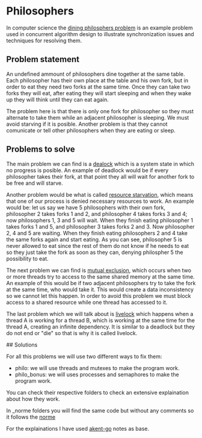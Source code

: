 # Philosophers

In computer science the [dining philosphers problem](https://en.wikipedia.org/wiki/Dining_philosophers_problem) is an example problem used in concurrent algorithm design to illustrate synchronization issues and techniques for resolving them.

## Problem statement

An undefined ammount of philosophers dine together at the same table. Each philosopher has their own place at the table and his own fork, but in order to eat they need two forks at the same time. Once they can take two forks they will eat, after eating they will start sleeping and when they wake up they will think until they can eat again.

The problem here is that there is only one fork for philosopher so they must alternate to take them while an adjacent philosopher is sleeping. We must avoid starving if it is posible. Another problem is that they cannot comunicate or tell other philosophers when they are eating or sleep.

## Problems to solve

The main problem we can find is a [dealock](https://en.wikipedia.org/wiki/Deadlock) which is a system state in which no progress is posible. An example of deadlock would be if every philosopher takes their fork, at that point they all will wait for another fork to be free and will starve.

Another problem would be what is called [resource starvation](https://en.wikipedia.org/wiki/Starvation_(computer_science)), which means that one of our process is denied necessary resources to work. An example would be: let us say we have 5 philosophers with their own fork, philosopher 2 takes forks 1 and 2, and philosopher 4 takes forks 3 and 4; now philosophers 1, 3 and 5 will wait. When they finish eating philosopher 1 takes forks 1 and 5, and philosopher 3 takes forks 2 and 3. Now philosopher 2, 4 and 5 are waiting. When they finish eating philosophers 2 and 4 take the same forks again and start eating. As you can see, philosopher 5 is never allowed to eat since the rest of them do not know if he needs to eat so they just take the fork as soon as they can, denying philospher 5 the possibility to eat.

The next problem we can find is [mutual exclusion](https://en.wikipedia.org/wiki/Mutual_exclusion), which occurs when two or more threads try to access to the same shared memory at the same time. An example of this would be if two adjacent philosophers try to take the fork at the same time, who would take it. This would create a data inconsistency so we cannot let this happen. In order to avoid this problem we must block access to a shared resource while one thread has accessed to it.

The last problem which we will talk about is [livelock](https://www.dit.upm.es/~pepe/libros/concurrency/index.html#!1033) which happens when a thread A is working for a thread B, which is working at the same time for the thread A, creating an infinite dependency. It is similar to a deadlock but they do not end or "die" so that is why it is called livelock.

## Solutions

For all this problems we will use two different ways to fix them:
- philo: we will use threads and mutexes to make the program work.
- philo_bonus: we will uses processes and semaphores to make the program work.

You can check their respective folders to check an extensive explaination about how they work.

In _norme folders you will find the same code but without any comments so it follows the [norme](https://github.com/MagicHatJo/-42-Norm/blob/master/norme.en.pdf)

For the explainations I have used [akent-go](https://github.com/akentgo) notes as base.
